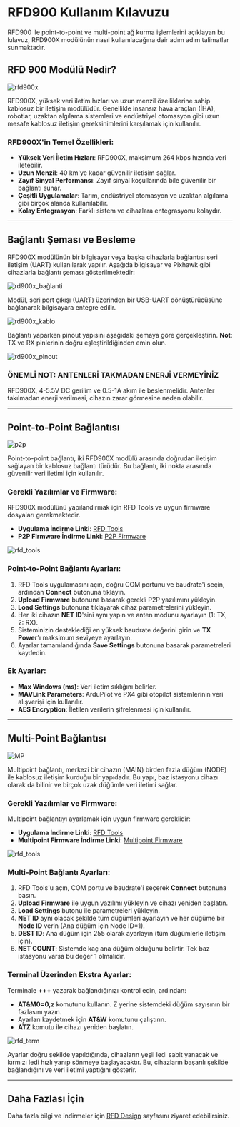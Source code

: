 # RFD900 Kullanım Kılavuzu

RFD900 ile point-to-point ve multi-point ağ kurma işlemlerini açıklayan bu kılavuz, RFD900X modülünün nasıl kullanılacağına dair adım adım talimatlar sunmaktadır.

## RFD 900 Modülü Nedir?

![rfd900x](https://github.com/Numan-Aktas/RFD900_Kullan-m_k-lavuzu/blob/main/images/rfd900x.jpg)

RFD900X, yüksek veri iletim hızları ve uzun menzil özelliklerine sahip kablosuz bir iletişim modülüdür. Genellikle insansız hava araçları (İHA), robotlar, uzaktan algılama sistemleri ve endüstriyel otomasyon gibi uzun mesafe kablosuz iletişim gereksinimlerini karşılamak için kullanılır.

### RFD900X'in Temel Özellikleri:
- **Yüksek Veri İletim Hızları**: RFD900X, maksimum 264 kbps hızında veri iletebilir.
- **Uzun Menzil**: 40 km'ye kadar güvenilir iletişim sağlar.
- **Zayıf Sinyal Performansı**: Zayıf sinyal koşullarında bile güvenilir bir bağlantı sunar.
- **Çeşitli Uygulamalar**: Tarım, endüstriyel otomasyon ve uzaktan algılama gibi birçok alanda kullanılabilir.
- **Kolay Entegrasyon**: Farklı sistem ve cihazlara entegrasyonu kolaydır.

---

## Bağlantı Şeması ve Besleme

RFD900X modülünün bir bilgisayar veya başka cihazlarla bağlantısı seri iletişim (UART) kullanılarak yapılır. Aşağıda bilgisayar ve Pixhawk gibi cihazlarla bağlantı şeması gösterilmektedir:

![rd900x_bağlanti](https://github.com/Numan-Aktas/RFD900_Kullan-m_k-lavuzu/blob/main/images/RFD900x_FTDI_SM.jpg)

Modül, seri port çıkışı (UART) üzerinden bir USB-UART dönüştürücüsüne bağlanarak bilgisayara entegre edilir.

![rd900x_kablo](https://github.com/Numan-Aktas/RFD900_Kullan-m_k-lavuzu/blob/main/images/ba%C4%9Flant%C4%B1.png)

Bağlantı yaparken pinout yapısını aşağıdaki şemaya göre gerçekleştirin. 
**Not**: TX ve RX pinlerinin doğru eşleştirildiğinden emin olun.

![rd900x_pinout](https://github.com/Numan-Aktas/RFD900_Kullan-m_k-lavuzu/blob/main/images/pinout.png)

### ÖNEMLİ NOT: ANTENLERİ TAKMADAN ENERJİ VERMEYİNİZ

RFD900X, 4-5.5V DC gerilim ve 0.5-1A akım ile beslenmelidir. Antenler takılmadan enerji verilmesi, cihazın zarar görmesine neden olabilir.

---

## Point-to-Point Bağlantısı

![p2p](https://github.com/Numan-Aktas/RFD900_Kullan-m_k-lavuzu/blob/main/images/p2p_connect.png)

Point-to-point bağlantı, iki RFD900X modülü arasında doğrudan iletişim sağlayan bir kablosuz bağlantı türüdür. Bu bağlantı, iki nokta arasında güvenilir veri iletimi için kullanılır.

### Gerekli Yazılımlar ve Firmware:
RFD900X modülünü yapılandırmak için RFD Tools ve uygun firmware dosyaları gerekmektedir.
- **Uygulama İndirme Linki**: [RFD Tools](https://files.rfdesign.com.au/tools/)
- **P2P Firmware İndirme Linki**: [P2P Firmware](https://files.rfdesign.com.au/firmware/)

![rfd_tools](https://github.com/Numan-Aktas/RFD900_Kullan-m_k-lavuzu/blob/main/images/p2p_param.png)

### Point-to-Point Bağlantı Ayarları:
1. RFD Tools uygulamasını açın, doğru COM portunu ve baudrate'i seçin, ardından **Connect** butonuna tıklayın.
2. **Upload Firmware** butonuna basarak gerekli P2P yazılımını yükleyin.
3. **Load Settings** butonuna tıklayarak cihaz parametrelerini yükleyin.
4. Her iki cihazın **NET ID**'sini aynı yapın ve anten modunu ayarlayın (1: TX, 2: RX).
5. Sisteminizin desteklediği en yüksek baudrate değerini girin ve **TX Power**'ı maksimum seviyeye ayarlayın.
6. Ayarlar tamamlandığında **Save Settings** butonuna basarak parametreleri kaydedin.

### Ek Ayarlar:
- **Max Windows (ms)**: Veri iletim sıklığını belirler.
- **MAVLink Parameters**: ArduPilot ve PX4 gibi otopilot sistemlerinin veri alışverişi için kullanılır.
- **AES Encryption**: İletilen verilerin şifrelenmesi için kullanılır.

---

## Multi-Point Bağlantısı

![MP](https://github.com/Numan-Aktas/RFD900_Kullan-m_k-lavuzu/blob/main/images/multipoint_connection.png)

Multipoint bağlantı, merkezi bir cihazın (MAIN) birden fazla düğüm (NODE) ile kablosuz iletişim kurduğu bir yapıdadır. Bu yapı, baz istasyonu cihazı olarak da bilinir ve birçok uzak düğümle veri iletimi sağlar.

### Gerekli Yazılımlar ve Firmware:
Multipoint bağlantıyı ayarlamak için uygun firmware gereklidir:
- **Uygulama İndirme Linki**: [RFD Tools](https://files.rfdesign.com.au/tools/)
- **Multipoint Firmware İndirme Linki**: [Multipoint Firmware](https://files.rfdesign.com.au/firmware/)

![rfd_tools](https://github.com/Numan-Aktas/RFD900_Kullan-m_k-lavuzu/blob/main/images/mp.png)

### Multi-Point Bağlantı Ayarları:
1. RFD Tools'u açın, COM portu ve baudrate'i seçerek **Connect** butonuna basın.
2. **Upload Firmware** ile uygun yazılımı yükleyin ve cihazı yeniden başlatın.
3. **Load Settings** butonu ile parametreleri yükleyin.
4. **NET ID** aynı olacak şekilde tüm düğümleri ayarlayın ve her düğüme bir **Node ID** verin (Ana düğüm için Node ID=1).
5. **DEST ID**: Ana düğüm için 255 olarak ayarlayın (tüm düğümlerle iletişim için).
6. **NET COUNT**: Sistemde kaç ana düğüm olduğunu belirtir. Tek baz istasyonu varsa bu değer 1 olmalıdır.

### Terminal Üzerinden Ekstra Ayarlar:
Terminale **+++** yazarak bağlandığınızı kontrol edin, ardından:
- **AT&M0=0,z** komutunu kullanın. Z yerine sistemdeki düğüm sayısının bir fazlasını yazın.
- Ayarları kaydetmek için **AT&W** komutunu çalıştırın.
- **ATZ** komutu ile cihazı yeniden başlatın.

![rfd_term](https://github.com/Numan-Aktas/RFD900_Kullan-m_k-lavuzu/blob/main/images/terminal_code.png)

Ayarlar doğru şekilde yapıldığında, cihazların yeşil ledi sabit yanacak ve kırmızı ledi hızlı yanıp sönmeye başlayacaktır. Bu, cihazların başarılı şekilde bağlandığını ve veri iletimi yaptığını gösterir.

---

## Daha Fazlası İçin
Daha fazla bilgi ve indirmeler için [RFD Design](https://files.rfdesign.com.au) sayfasını ziyaret edebilirsiniz.
